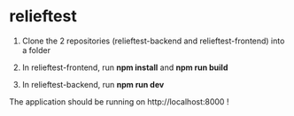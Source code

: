 # relieftest

1. Clone the 2 repositories (relieftest-backend and relieftest-frontend) into a folder

2. In relieftest-frontend, run <b>npm install</b> and <b>npm run build</b>

3. In relieftest-backend, run <b>npm run dev</b>

The application should be running on http://localhost:8000 !
